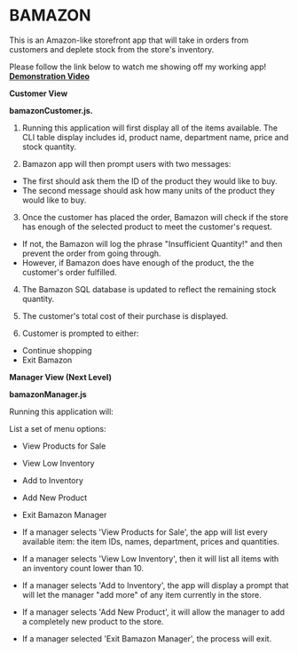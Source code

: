 # BAMAZON
This is an Amazon-like storefront app that will take in orders from customers and deplete stock from the store's inventory.

Please follow the link below to watch me showing off my working app!
**[Demonstration Video](https://github.com/imperialrolls/bamazon/tree/master/assets)**

**Customer View**

**bamazonCustomer.js.**

1. Running this application will first display all of the items available. The CLI table display includes id, product name, department name, price and stock quantity.

2. Bamazon app will then prompt users with two messages:

- The first should ask them the ID of the product they would like to buy.
- The second message should ask how many units of the product they would like to buy.

3. Once the customer has placed the order, Bamazon will check if the store has enough of the selected product to meet the customer's request.

- If not, the Bamazon will log the phrase "Insufficient Quantity!" and then prevent the order from going through.
- However, if Bamazon does have enough of the product, the the customer's order fulfilled.

4. The Bamazon SQL database is updated to reflect the remaining stock quantity.

5. The customer's total cost of their purchase is displayed.

6. Customer is prompted to either:

- Continue shopping
- Exit Bamazon


**Manager View (Next Level)**

**bamazonManager.js**

Running this application will:

List a set of menu options:

- View Products for Sale
- View Low Inventory
- Add to Inventory
- Add New Product
- Exit Bamazon Manager

- If a manager selects 'View Products for Sale', the app will list every available item: the item IDs, names, department, prices and quantities.

- If a manager selects 'View Low Inventory', then it will list all items with an inventory count lower than 10.

- If a manager selects 'Add to Inventory', the app will display a prompt that will let the manager "add more" of any item currently in the store.

- If a manager selects 'Add New Product', it will allow the manager to add a completely new product to the store.

- If a manager selected 'Exit Bamazon Manager', the process will exit.










